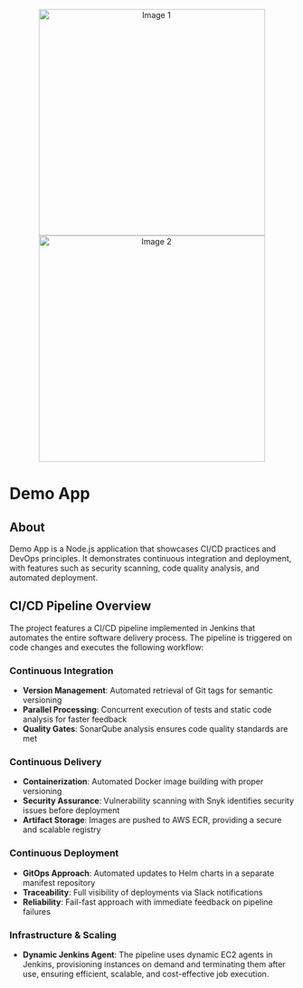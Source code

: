 <p align="center">
  <img src="https://github.com/user-attachments/assets/f297ed94-952e-4f47-86ee-e5e12ec32693" alt="Image 1" width="400"/>
  <img src="https://github.com/user-attachments/assets/51c8fa62-a951-4da3-9da3-e9c1eb8ffb51" alt="Image 2" width="400"/>
</p>


# Demo App

## About

Demo App is a Node.js application that showcases CI/CD practices and DevOps principles. It demonstrates continuous integration and deployment, with features such as security scanning, code quality analysis, and automated deployment.

## CI/CD Pipeline Overview

The project features a CI/CD pipeline implemented in Jenkins that automates the entire software delivery process. The pipeline is triggered on code changes and executes the following workflow:

### Continuous Integration

- **Version Management**: Automated retrieval of Git tags for semantic versioning
- **Parallel Processing**: Concurrent execution of tests and static code analysis for faster feedback
- **Quality Gates**: SonarQube analysis ensures code quality standards are met

### Continuous Delivery

- **Containerization**: Automated Docker image building with proper versioning
- **Security Assurance**: Vulnerability scanning with Snyk identifies security issues before deployment
- **Artifact Storage**: Images are pushed to AWS ECR, providing a secure and scalable registry

### Continuous Deployment

- **GitOps Approach**: Automated updates to Helm charts in a separate manifest repository
- **Traceability**: Full visibility of deployments via Slack notifications
- **Reliability**: Fail-fast approach with immediate feedback on pipeline failures

### Infrastructure & Scaling

- **Dynamic Jenkins Agent**: The pipeline uses dynamic EC2 agents in Jenkins, provisioning instances on demand and terminating them after use, ensuring efficient, scalable, and cost-effective job execution.


